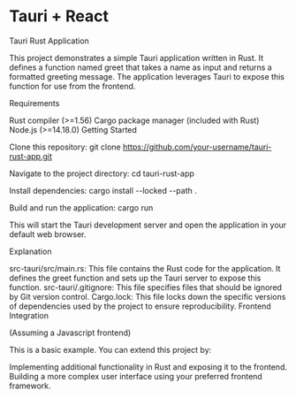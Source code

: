 # Tauri + React

Tauri Rust Application

This project demonstrates a simple Tauri application written in Rust. It defines a function named greet that takes a name as input and returns a formatted greeting message. The application leverages Tauri to expose this function for use from the frontend.

Requirements

Rust compiler (>=1.56)
Cargo package manager (included with Rust)
Node.js (>=14.18.0)
Getting Started

Clone this repository:
git clone https://github.com/your-username/tauri-rust-app.git

Navigate to the project directory:
cd tauri-rust-app

Install dependencies:
cargo install --locked --path .

Build and run the application:
cargo run

This will start the Tauri development server and open the application in your default web browser.

Explanation

src-tauri/src/main.rs: This file contains the Rust code for the application. It defines the greet function and sets up the Tauri server to expose this function.
src-tauri/.gitignore: This file specifies files that should be ignored by Git version control.
Cargo.lock: This file locks down the specific versions of dependencies used by the project to ensure reproducibility.
Frontend Integration

(Assuming a Javascript frontend)

This is a basic example. You can extend this project by:

Implementing additional functionality in Rust and exposing it to the frontend.
Building a more complex user interface using your preferred frontend framework.